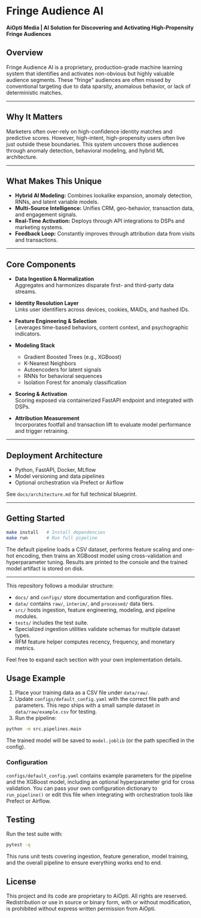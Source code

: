 # Fringe Audience AI

**AiOpti Media | AI Solution for Discovering and Activating High-Propensity Fringe Audiences**

## Overview

Fringe Audience AI is a proprietary, production-grade machine learning system that identifies and activates non-obvious but highly valuable audience segments. These "fringe" audiences are often missed by conventional targeting due to data sparsity, anomalous behavior, or lack of deterministic matches.

---

## Why It Matters

Marketers often over-rely on high-confidence identity matches and predictive scores. However, high-intent, high-propensity users often live just outside these boundaries. This system uncovers those audiences through anomaly detection, behavioral modeling, and hybrid ML architecture.

---

## What Makes This Unique

- **Hybrid AI Modeling:** Combines lookalike expansion, anomaly detection, RNNs, and latent variable models.
- **Multi-Source Intelligence:** Unifies CRM, geo-behavior, transaction data, and engagement signals.
- **Real-Time Activation:** Deploys through API integrations to DSPs and marketing systems.
- **Feedback Loop:** Constantly improves through attribution data from visits and transactions.

---

## Core Components

- **Data Ingestion & Normalization**  
  Aggregates and harmonizes disparate first- and third-party data streams.

- **Identity Resolution Layer**  
  Links user identifiers across devices, cookies, MAIDs, and hashed IDs.

- **Feature Engineering & Selection**  
  Leverages time-based behaviors, content context, and psychographic indicators.

- **Modeling Stack**  
  - Gradient Boosted Trees (e.g., XGBoost)  
  - K-Nearest Neighbors  
  - Autoencoders for latent signals  
  - RNNs for behavioral sequences  
  - Isolation Forest for anomaly classification

- **Scoring & Activation**  
  Scoring exposed via containerized FastAPI endpoint and integrated with DSPs.

- **Attribution Measurement**  
  Incorporates footfall and transaction lift to evaluate model performance and trigger retraining.

---

## Deployment Architecture

- Python, FastAPI, Docker, MLflow
- Model versioning and data pipelines
- Optional orchestration via Prefect or Airflow

See `docs/architecture.md` for full technical blueprint.

---

## Getting Started

```bash
make install   # Install dependencies
make run       # Run full pipeline
```

The default pipeline loads a CSV dataset, performs feature scaling and one-hot
encoding, then trains an XGBoost model using cross-validation and hyperparameter
tuning. Results are printed to the console and the trained model artifact is
stored on disk.

---

This repository follows a modular structure:

- `docs/` and `configs/` store documentation and configuration files.
- `data/` contains `raw/`, `interim/`, and `processed/` data tiers.
- `src/` hosts ingestion, feature engineering, modeling, and pipeline modules.
- `tests/` includes the test suite.
- Specialized ingestion utilities validate schemas for multiple dataset types.
- RFM feature helper computes recency, frequency, and monetary metrics.

Feel free to expand each section with your own implementation details.

## Usage Example

1. Place your training data as a CSV file under `data/raw/`.
2. Update `configs/default_config.yaml` with the correct file path and parameters. This repo ships with a small sample dataset in `data/raw/example.csv` for testing.
3. Run the pipeline:

```bash
python -m src.pipelines.main
```

The trained model will be saved to `model.joblib` (or the path specified in the config).

### Configuration

`configs/default_config.yaml` contains example parameters for the pipeline and
the XGBoost model, including an optional hyperparameter grid for cross
validation. You can pass your own configuration dictionary to
`run_pipeline()` or edit this file when integrating with orchestration tools
like Prefect or Airflow.

## Testing

Run the test suite with:

```bash
pytest -q
```

This runs unit tests covering ingestion, feature generation, model training, and
the overall pipeline to ensure everything works end to end.

## License

This project and its code are proprietary to AiOpti. All rights are reserved. Redistribution or use in source or binary form, with or without modification, is prohibited without express written permission from AiOpti.
